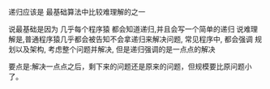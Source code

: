 递归应该是 最基础算法中比较难理解的之一

说最基础是因为 几乎每个程序猿 都会知道递归,并且会写一个简单的递归
说难理解是,普通程序猿几乎都会被告知不会拿递归来解决问题,  常见程序中, 都会强调 规划以及架构, 考虑整个问题并解决, 但是递归强调的是一点点的解决


要点是:解决一点点之后，剩下来的问题还是原来的问题，但规模要比原问题小了。


